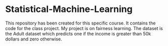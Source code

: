 # Statistical-Machine-Learning

This repository has been created for this specific course. 
It contains the code for the class project. 
My project is on fairness learning.
The dataset is the Adult dataset which predicts one if the income is greater than 50k dollars and zero otherwise.
